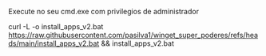 Execute no seu cmd.exe com privilegios de administrador

curl -L -o install_apps_v2.bat https://raw.githubusercontent.com/pasilva1/winget_super_poderes/refs/heads/main/install_apps_v2.bat && install_apps_v2.bat
